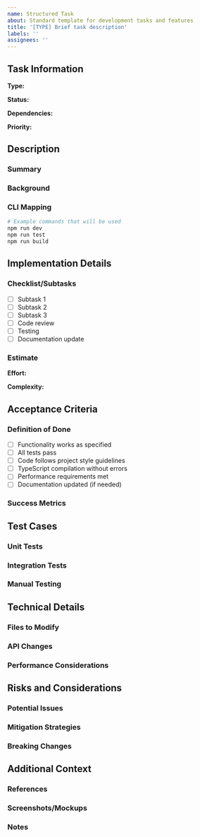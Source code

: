 ```yaml
---
name: Structured Task
about: Standard template for development tasks and features
title: '[TYPE] Brief task description'
labels: ''
assignees: ''
---
```


## Task Information

**Type:** <!-- Feature | Bug Fix | Enhancement | Refactor | Documentation | Testing -->

**Status:** <!-- Planning | In Progress | Review | Blocked | Completed -->

**Dependencies:** <!-- List any prerequisite tasks or issues -->

**Priority:** <!-- High | Medium | Low -->

## Description

### Summary

<!-- Clear, concise description of what needs to be done -->

### Background

<!-- Context and motivation for this task -->

### CLI Mapping

<!-- How this task relates to Claude Code commands (if applicable) -->

```bash
# Example commands that will be used
npm run dev
npm run test
npm run build
```

## Implementation Details

### Checklist/Subtasks

- [ ] Subtask 1
- [ ] Subtask 2
- [ ] Subtask 3
- [ ] Code review
- [ ] Testing
- [ ] Documentation update

### Estimate

**Effort:** <!-- 1-4 hours | 0.5-1 day | 1-3 days | 1+ weeks -->

**Complexity:** <!-- Low | Medium | High -->

## Acceptance Criteria

### Definition of Done

- [ ] Functionality works as specified
- [ ] All tests pass
- [ ] Code follows project style guidelines
- [ ] TypeScript compilation without errors
- [ ] Performance requirements met
- [ ] Documentation updated (if needed)

### Success Metrics

<!-- How will you know this task is successfully completed? -->

## Test Cases

### Unit Tests

<!-- List specific unit tests that need to be written/updated -->

### Integration Tests

<!-- List integration scenarios to test -->

### Manual Testing

<!-- Steps for manual verification -->

## Technical Details

### Files to Modify

<!-- List expected files that will be changed -->

### API Changes

<!-- Any new interfaces, types, or function signatures -->

### Performance Considerations

<!-- Memory usage, CPU impact, rendering performance -->

## Risks and Considerations

### Potential Issues

<!-- What could go wrong? -->

### Mitigation Strategies

<!-- How to address the potential issues -->

### Breaking Changes

<!-- Will this change existing functionality? -->

## Additional Context

### References

<!-- Links to documentation, similar implementations, etc. -->

### Screenshots/Mockups

<!-- Visual aids if applicable -->

### Notes

<!-- Any additional information -->
